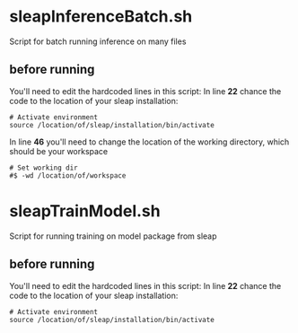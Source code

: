 # sleapInferenceBatch.sh
Script for batch running inference on many files

## before running
You'll need to edit the hardcoded lines in this script:
In line **22** chance the code to the location of your sleap installation:
```shell
# Activate environment
source /location/of/sleap/installation/bin/activate
```
In line **46** you'll need to change the location of the working directory, which should be your workspace
```shell
# Set working dir
#$ -wd /location/of/workspace
```

# sleapTrainModel.sh
Script for running training on model package from sleap

## before running
You'll need to edit the hardcoded lines in this script:
In line **22** chance the code to the location of your sleap installation:
```shell
# Activate environment
source /location/of/sleap/installation/bin/activate
```